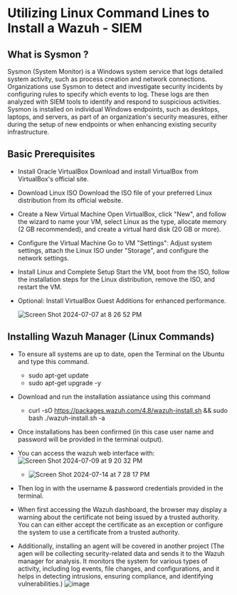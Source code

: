 # Utilizing Linux Command Lines to Install a Wazuh - SIEM

<h2> What is Sysmon ? </h2> Sysmon (System Monitor) is a Windows system service that logs detailed system activity, such as process creation and network connections. Organizations use Sysmon to detect and investigate security incidents by configuring rules to specify which events to log. These logs are then analyzed with SIEM tools to identify and respond to suspicious activities. Sysmon is installed on individual Windows endpoints, such as desktops, laptops, and servers, as part of an organization's security measures, either during the setup of new endpoints or when enhancing existing security infrastructure.
<h2> Basic Prerequisites</h2>
  
- Install Oracle VirtualBox Download and install VirtualBox from VirtualBox's official site.
- Download Linux ISO Download the ISO file of your preferred Linux distribution from its official website.
- Create a New Virtual Machine Open VirtualBox, click "New", and follow the wizard to name your VM, select Linux as the type, allocate memory (2 GB recommended), and create a virtual hard disk (20 GB or more).
- Configure the Virtual Machine Go to VM "Settings": Adjust system settings, attach the Linux ISO under "Storage", and configure the network settings.
- Install Linux and Complete Setup Start the VM, boot from the ISO, follow the installation steps for the Linux distribution, remove the ISO, and restart the VM.
- Optional: Install VirtualBox Guest Additions for enhanced performance.

  ![Screen Shot 2024-07-07 at 8 26 52 PM](https://github.com/user-attachments/assets/b8ba8ae1-e3c3-4c17-ac50-48798c26d190)

<h2>Installing Wazuh Manager (Linux Commands)</h2>

- To ensure all systems are up to date, open the Terminal on the Ubuntu and type this command.

  - sudo apt-get update
  - sudo apt-get upgrade -y

- Download and run the installation assiatance using this command

  - curl -sO https://packages.wazuh.com/4.8/wazuh-install.sh && sudo bash ./wazuh-install.sh -a

- Once installations has been confirmed (in this case user name and password will be provided in the terminal output).
- You can access the wazuh web interface with:
![Screen Shot 2024-07-09 at 9 20 32 PM](https://github.com/user-attachments/assets/e2a648f6-950b-45f0-bb7e-a2bbca1cd664)
  - ![Screen Shot 2024-07-14 at 7 28 17 PM](https://github.com/user-attachments/assets/1be23982-ced4-4b7b-a5cc-a5b48ea9e0d8)
- Then log in with the username & password credentials provided in the terminal.
- When first accessing the Wazuh dashboard, the browser may display a warning about the certificate not being issued by a trusted authority. You can can either accept the certificate as an exception or configure the system to use a certificate from a trusted authority.
- Additionally, installing an agent will be covered in another project (The agen will be collecting security-related data and sends it to the Wazuh manager for analysis. It monitors the system for various types of activity, including log events, file changes, and configurations, and it helps in detecting intrusions, ensuring compliance, and identifying vulnerabilities.) 
![image](https://github.com/user-attachments/assets/59ab7d27-b46a-41c1-83c7-bd6c13ead236)
